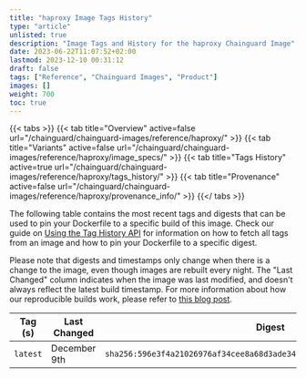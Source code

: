 ```yaml
---
title: "haproxy Image Tags History"
type: "article"
unlisted: true
description: "Image Tags and History for the haproxy Chainguard Image"
date: 2023-06-22T11:07:52+02:00
lastmod: 2023-12-10 00:31:12
draft: false
tags: ["Reference", "Chainguard Images", "Product"]
images: []
weight: 700
toc: true
---
```


{{< tabs >}}
{{< tab title="Overview" active=false url="/chainguard/chainguard-images/reference/haproxy/" >}}
{{< tab title="Variants" active=false url="/chainguard/chainguard-images/reference/haproxy/image_specs/" >}}
{{< tab title="Tags History" active=true url="/chainguard/chainguard-images/reference/haproxy/tags_history/" >}}
{{< tab title="Provenance" active=false url="/chainguard/chainguard-images/reference/haproxy/provenance_info/" >}}
{{</ tabs >}}

The following table contains the most recent tags and digests that can be used to pin your Dockerfile to a specific build of this image. Check our guide on [Using the Tag History API](/chainguard/chainguard-images/using-the-tag-history-api/) for information on how to fetch all tags from an image and how to pin your Dockerfile to a specific digest.

Please note that digests and timestamps only change when there is a change to the image, even though images are rebuilt every night. The "Last Changed" column indicates when the image was last modified, and doesn't always reflect the latest build timestamp. For more information about how our reproducible builds work, please refer to [this blog post](https://www.chainguard.dev/unchained/reproducing-chainguards-reproducible-image-builds).

| Tag (s)   | Last Changed | Digest                                                                    |
|-----------|--------------|---------------------------------------------------------------------------|
|  `latest` | December 9th | `sha256:596e3f4a21026976af34cee8a68d3ade3446e0e45a2e7c661b0cc28db4f6345b` |

